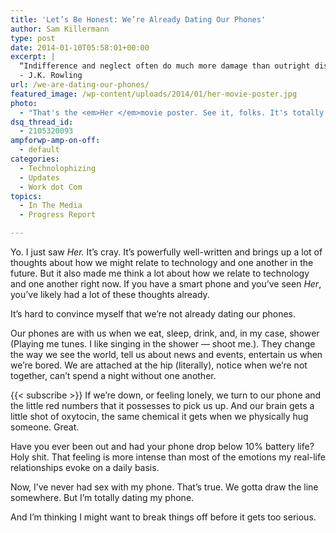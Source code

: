 ```yaml
---
title: 'Let’s Be Honest: We’re Already Dating Our Phones'
author: Sam Killermann
type: post
date: 2014-01-10T05:58:01+00:00
excerpt: |
  “Indifference and neglect often do much more damage than outright dislike.” 
  - J.K. Rowling
url: /we-are-dating-our-phones/
featured_image: /wp-content/uploads/2014/01/her-movie-poster.jpg
photo:
  - "That's the <em>Her </em>movie poster. See it, folks. It's totally worth seeing."
dsq_thread_id:
  - 2105320093
ampforwp-amp-on-off:
  - default
categories:
  - Technolophizing
  - Updates
  - Work dot Com
topics:
  - In The Media
  - Progress Report

---
```

Yo. I just saw _Her._ It&#8217;s cray. It&#8217;s powerfully well-written and brings up a lot of thoughts about how we might relate to technology and one another in the future. But it also made me think a lot about how we relate to technology and one another right now. If you have a smart phone and you&#8217;ve seen _Her_, you&#8217;ve likely had a lot of these thoughts already.

It&#8217;s hard to convince myself that we&#8217;re not already dating our phones.<!--more-->

Our phones are with us when we eat, sleep, drink, and, in my case, shower (Playing me tunes. I like singing in the shower &#8212; shoot me.). They change the way we see the world, tell us about news and events, entertain us when we&#8217;re bored. We are attached at the hip (literally), notice when we&#8217;re not together, can&#8217;t spend a night without one another.

{{< subscribe >}}
If we&#8217;re down, or feeling lonely, we turn to our phone and the little red numbers that it possesses to pick us up. And our brain gets a little shot of oxytocin, the same chemical it gets when we physically hug someone. Great.

Have you ever been out and had your phone drop below 10% battery life? Holy shit. That feeling is more intense than most of the emotions my real-life relationships evoke on a daily basis.

Now, I&#8217;ve never had sex with my phone. That&#8217;s true. We gotta draw the line somewhere. But I&#8217;m totally dating my phone.

And I&#8217;m thinking I might want to break things off before it gets too serious.